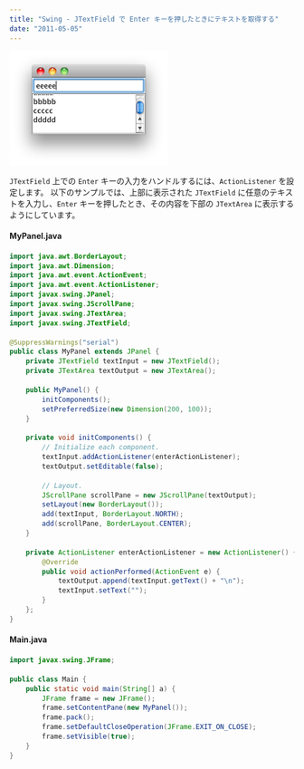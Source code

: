 ```yaml
---
title: "Swing - JTextField で Enter キーを押したときにテキストを取得する"
date: "2011-05-05"
---
```


![jtextfield-handle-enter.png](jtextfield-handle-enter.png)

`JTextField` 上での `Enter` キーの入力をハンドルするには、`ActionListener` を設定します。
以下のサンプルでは、上部に表示された `JTextField` に任意のテキストを入力し、`Enter` キーを押したとき、その内容を下部の `JTextArea` に表示するようにしています。

#### MyPanel.java

~~~ java
import java.awt.BorderLayout;
import java.awt.Dimension;
import java.awt.event.ActionEvent;
import java.awt.event.ActionListener;
import javax.swing.JPanel;
import javax.swing.JScrollPane;
import javax.swing.JTextArea;
import javax.swing.JTextField;

@SuppressWarnings("serial")
public class MyPanel extends JPanel {
    private JTextField textInput = new JTextField();
    private JTextArea textOutput = new JTextArea();

    public MyPanel() {
        initComponents();
        setPreferredSize(new Dimension(200, 100));
    }

    private void initComponents() {
        // Initialize each component.
        textInput.addActionListener(enterActionListener);
        textOutput.setEditable(false);

        // Layout.
        JScrollPane scrollPane = new JScrollPane(textOutput);
        setLayout(new BorderLayout());
        add(textInput, BorderLayout.NORTH);
        add(scrollPane, BorderLayout.CENTER);
    }

    private ActionListener enterActionListener = new ActionListener() {
        @Override
        public void actionPerformed(ActionEvent e) {
            textOutput.append(textInput.getText() + "\n");
            textInput.setText("");
        }
    };
}
~~~

#### Main.java

~~~ java
import javax.swing.JFrame;

public class Main {
    public static void main(String[] a) {
        JFrame frame = new JFrame();
        frame.setContentPane(new MyPanel());
        frame.pack();
        frame.setDefaultCloseOperation(JFrame.EXIT_ON_CLOSE);
        frame.setVisible(true);
    }
}
~~~

